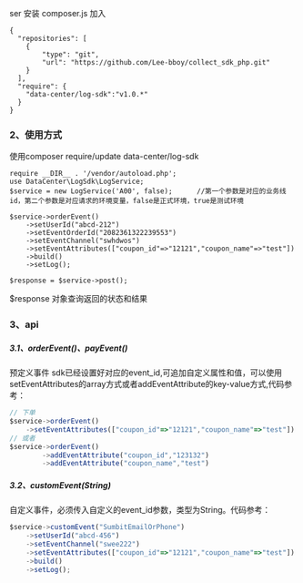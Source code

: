 
ser 安装
composer.js 加入
```text
{
  "repositories": [
    {
        "type": "git",
        "url": "https://github.com/Lee-bboy/collect_sdk_php.git"
    }
  ],
  "require": {
    "data-center/log-sdk":"v1.0.*"
  }
}
```




### 2、使用方式
使用composer require/update data-center/log-sdk
```例子
require __DIR__ . '/vendor/autoload.php';
use DataCenter\LogSdk\LogService;
$service = new LogService('A00', false);      //第一个参数是对应的业务线id，第二个参数是对应请求的环境变量，false是正式环境，true是测试环境

$service->orderEvent()
    ->setUserId("abcd-212")
    ->setEventOrderId("2082361322239553")
    ->setEventChannel("swhdwos")
    ->setEventAttributes(["coupon_id"=>"12121","coupon_name"=>"test"])
    ->build()
    ->setLog();

$response = $service->post();

```
$response 对象查询返回的状态和结果


### 3、api
##### 3.1、orderEvent()、payEvent()
预定义事件 sdk已经设置好对应的event_id,可追加自定义属性和值，可以使用setEventAttributes的array方式或者addEventAttribute的key-value方式,代码参考：
```js
// 下单
$service->orderEvent()
    ->setEventAttributes(["coupon_id"=>"12121","coupon_name"=>"test"])
// 或者
$service->orderEvent()
        ->addEventAttribute("coupon_id","123132")
   		->addEventAttribute("coupon_name","test")
```

##### 3.2、customEvent(String)
自定义事件，必须传入自定义的event_id参数，类型为String。代码参考：
```js
$service->customEvent("SumbitEmailOrPhone")
    ->setUserId("abcd-456")
    ->setEventChannel("swee222")
    ->setEventAttributes(["coupon_id"=>"12121","coupon_name"=>"test"])
    ->build()
    ->setLog();
```
